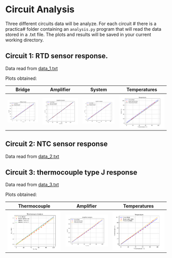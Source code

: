 # Circuit Analysis
Three different circuits data will be analyze. For each circuit # there is a practica# folder containing an ```analysis.py``` program that will read the data stored in a .txt file.
The plots and results will be saved in your current working directory.


## Circuit 1: RTD sensor response. 
Data read from [data_1.txt](https://github.com/AliMRamos/sensores/blob/master/practica1/data_1.txt)

Plots obtained:

Bridge   |Amplifier| System | Temperatures
:-------:|:-------:|:-------:|:------:
![Bridge](https://github.com/AliMRamos/sensores/blob/master/practica1/bridge_rtd.png) |![Amplifier](https://github.com/AliMRamos/sensores/blob/master/practica1/amplifier_rtd.png) |![System](https://github.com/AliMRamos/sensores/blob/master/practica1/system_rtd.png) |![Temperatures](https://github.com/AliMRamos/sensores/blob/master/practica1/temperatures_rtd.png) 

## Circuit 2: NTC sensor response
Data read from [data_2.txt](https://github.com/AliMRamos/sensores/blob/master/practica2/data_2.txt)

## Circuit 3: thermocouple type J response
Data read from [data_3.txt](https://github.com/AliMRamos/sensores/blob/master/practica3/data_3.txt)

Plots obtained:

Thermocouple   |Amplifier| Temperatures
:-------:|:-------:|:------:
![Thermo](https://github.com/AliMRamos/sensores/blob/master/practica3/thermocouple.png) |![Amplifier](https://github.com/AliMRamos/sensores/blob/master/practica3/amplifier_thermocouple.png) |![Temperatures](https://github.com/AliMRamos/sensores/blob/master/practica3/temperatures_thermocouple.png) 

